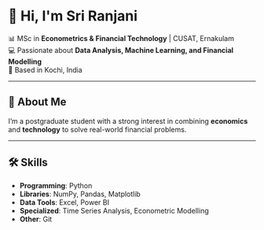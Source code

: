 # 👋 Hi, I'm Sri Ranjani

📊 MSc in **Econometrics & Financial Technology** | CUSAT, Ernakulam  
💻 Passionate about **Data Analysis, Machine Learning, and Financial Modelling**  
📍 Based in Kochi, India  

---

## 🚀 About Me
I’m a postgraduate student with a strong interest in combining **economics** and **technology** to solve real-world financial problems.  


---

## 🛠 Skills
- **Programming**: Python  
- **Libraries**: NumPy, Pandas, Matplotlib  
- **Data Tools**: Excel, Power BI  
- **Specialized**: Time Series Analysis, Econometric Modelling
- **Other**: Git
